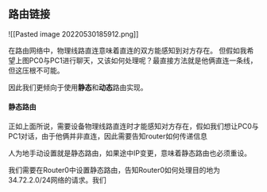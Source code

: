 ## 路由链接
![[Pasted image 20220530185912.png]]

在路由网络中，物理线路直连意味着直连的双方能感知到对方存在。
但假如我希望上图PC0与PC1进行聊天，又该如何处理呢？最直接方法就是他俩直连一条线，但这压根不可能。

因此我们更倾向于使用**静态**和**动态**路由实现。

#### 静态路由
正如上面所说，需要设备物理线路直连时才能感知对方存在，假如我们想让PC0与PC1对话，由于他俩并非直连，因此需要告知router如何传递信息

人为地手动设置就是静态路由，如果途中IP变更，意味着静态路由也必须重设。

我们需要在Router0中设置静态路由，告知Router0如何处理目的地为34.72.2.0/24网络的请求。我们